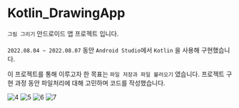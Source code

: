 # Kotlin_DrawingApp

`그림 그리기` 안드로이드 앱 프로젝트 입니다. <br/><br/>
 `2022.08.04 ~ 2022.08.07` 동안 `Android Studio`에서 `Kotlin` 을 사용해 구현했습니다.
 
이 프로젝트를 통해 이루고자 한 목표는 `파일 저장과 파일 불러오기` 였습니다. 
프로젝트 구현 과정 동안 파일처리에 대해 고민하며 코드를 작성했습니다.


![4](https://github.com/kwonjuyeong/Kotlin_DrawingApp/assets/57522230/96cd03a6-dc1e-43b1-aed4-87e26dd55983)
![5](https://github.com/kwonjuyeong/Kotlin_DrawingApp/assets/57522230/d37733ff-284e-410c-9562-48e6155fffb9)
![6](https://github.com/kwonjuyeong/Kotlin_DrawingApp/assets/57522230/4b1c455c-30c5-4fec-a2fb-8d3c57d935bb)
![7](https://github.com/kwonjuyeong/Kotlin_DrawingApp/assets/57522230/94e359a2-498a-40c2-8a04-e78a395d33a9)

